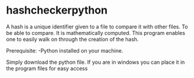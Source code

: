 # hashcheckerpython
A hash is a unique identifier given to a file to compare it with
other files.
To be able to compare. It is mathematically computed. This program enables one to easily
walk on through the creation of the hash. 

Prerequisite:
-Python installed on your machine.

Simply download the python file.
If you are in windows you can place it in the program files for easy access
